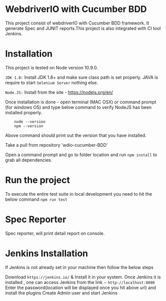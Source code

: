 
# WebdriverIO with Cucumber BDD

This project consist of  webdriverIO  with Cucumber BDD framework. It generate Spec and JUNIT reports.This project is also integrated with CI tool Jenkins.

# Installation

This project is tested on Node version 10.9.0.  

`JDK 1.8:` Install JDK 1.8+ and make sure class path is set properly. JAVA is require to start `Selenium Server` nothing else.

`Node.JS:` Install  from the site - https://nodejs.org/en/ 

Once installation is done - open terminal (MAC OSX) or command prompt (for windows OS) and type below command to verify NodeJS has been installed properly.

        node --version
        npm --version

Above command should print out the version that you have installed.

Take a pull from repository 'wdio-cucumber-BDD'

Open a command prompt and go to folder location and run `npm install` to grab all dependencies.



# Run the project

To execute the entire test suite in local development you need to hit the below command 
`npm run test`

# Spec Reporter

Spec reporter, will print detail report on console.


# Jenkins Installation
If Jenkins is not already set in your machine then follow the below steps

Download `https://jenkins.io/` & Install it in your system.
Once Jenkins it is installed , one can access Jenkins from the link − `http://localhost:8080`
Enter the password(location will be displayed once you hit above url) and install the plugins
Create Admin user and start Jenkins
